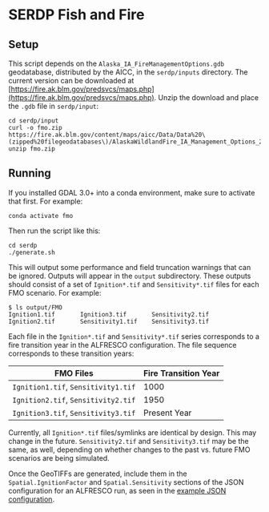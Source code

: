 # SERDP Fish and Fire

## Setup

This script depends on the `Alaska_IA_FireManagementOptions.gdb` geodatabase, distributed by the AICC, in the `serdp/inputs` directory. The current version can be downloaded at [https://fire.ak.blm.gov/predsvcs/maps.php](https://fire.ak.blm.gov/predsvcs/maps.php). Unzip the download and place the `.gdb` file in `serdp/input`:

```
cd serdp/input
curl -o fmo.zip https://fire.ak.blm.gov/content/maps/aicc/Data/Data%20\(zipped%20filegeodatabases\)/AlaskaWildlandFire_IA_Management_Options_2022.zip
unzip fmo.zip
```

## Running

If you installed GDAL 3.0+ into a conda environment, make sure to activate that first. For example:

```
conda activate fmo
```

Then run the script like this:

```
cd serdp
./generate.sh
```

This will output some performance and field truncation warnings that can be ignored. Outputs will appear in the `output` subdirectory. These outputs should consist of a set of `Ignition*.tif` and `Sensitivity*.tif` files for each FMO scenario. For example:

```
$ ls output/FMO
Ignition1.tif		Ignition3.tif		Sensitivity2.tif
Ignition2.tif		Sensitivity1.tif	Sensitivity3.tif
```

Each file in the `Ignition*.tif` and `Sensitivity*.tif` series corresponds to a fire transition year in the ALFRESCO configuration. The file sequence corresponds to these transition years:

| FMO Files                           | Fire Transition Year |
| ----------------------------------- | -------------------- |
| `Ignition1.tif`, `Sensitivity1.tif` | 1000                 |
| `Ignition2.tif`, `Sensitivity2.tif` | 1950                 |
| `Ignition3.tif`, `Sensitivity3.tif` | Present Year         |

Currently, all `Ignition*.tif` files/symlinks are identical by design. This may change in the future. `Sensitivity2.tif` and `Sensitivity3.tif` may be the same, as well, depending on whether changes to the past vs. future FMO scenarios are being simulated.

Once the GeoTIFFs are generated, include them in the `Spatial.IgnitionFactor` and `Spatial.Sensitivity` sections of the JSON configuration for an ALFRESCO run, as seen in the [example JSON configuration](https://github.com/ua-snap/alfresco/blob/main/examples/alfresco.json).